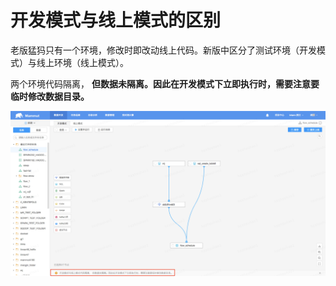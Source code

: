 # 开发模式与线上模式的区别

老版猛犸只有一个环境，修改时即改动线上代码。新版中区分了测试环境（开发模式）与线上环境（线上模式）。

两个环境代码隔离， **但数据未隔离。因此在开发模式下立即执行时，需要注意要临时修改数据目录。**

![](1-1.jpg)
